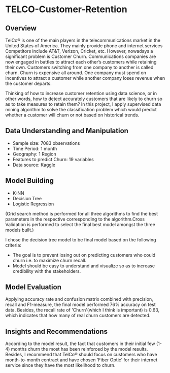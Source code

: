 # TELCO-Customer-Retention
## Overview
TelCo® is one of the main players in the telecommunications market in the United States of America. They mainly provide phone and internet services
Competitors include AT&T, Verizon, Cricket, etc. However, nowadays a significant problem is Customer Churn. Communications companies are now engaged in battles to attract each other’s customers while retaining their own. Customers switching from one company to another is called churn. Churn is expensive all around. One company must spend on incentives to attract a customer while another company loses revenue when the customer departs. 

Thinking of how to increase customer retention using data science, or in other words, how to detect accurately customers that are likely to churn so as to take measures to retain them? In this project, I apply supervised data mining algorithm to solve the classification problem which would predict whether a customer will churn or not based on historical trends.

## Data Understanding and Manipulation
* Sample size: 7083 observations
* Time Period: 1 month
* Geography: 1 Region
* Features to predict Churn: 19 variables
* Data source: Kaggle
## Model Building
* K-NN
* Decision Tree
* Logistic Regression

(Grid search method is performed for all three algorithms to find the best parameters in the respective corresponding to the algorithm.Cross Validation is performed to select the final best model amongst the three models built.)

I chose the decision tree model to be final model based on the following criteria:
* The goal is to prevent losing out on predicting customers who could churn i.e. to maximize churn recall.
* Model should be easy to understand and visualize so as to increase credibility with the stakeholders.

## Model Evaluation
Applying accuracy rate and confusion matrix combined with precision, recall and F1-measure, the final model performed 76% accuracy on test data. Besides, the recall rate of 'Churn'(which I think is important) is 0.63, which indicates that how many of real churn customers are detected.

## Insights and Recommendations

According to the model result, the fact that customers in their initial few (1-4) months churn the most has been reinforced by the model results. Besides, I recommend that TelCo® should focus on customers who have month-to-month contract and have chosen ‘Fiber Optic’ for their internet service since they have the most likelihood to churn.
